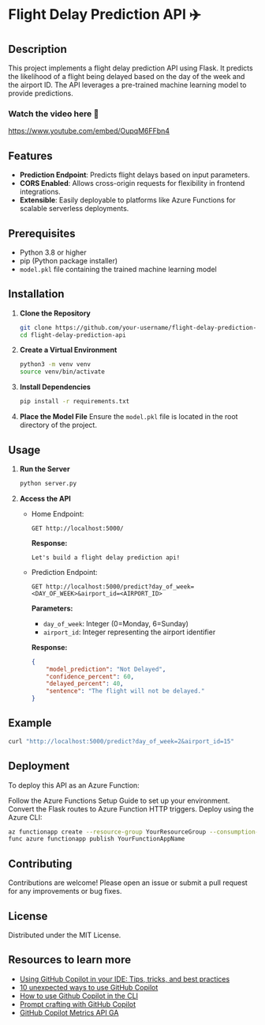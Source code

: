 # Flight Delay Prediction API ✈️

## Description

This project implements a flight delay prediction API using Flask. It predicts the likelihood of a flight being delayed based on the day of the week and the airport ID. The API leverages a pre-trained machine learning model to provide predictions.

### Watch the video here 🚀
https://www.youtube.com/embed/OupqM6FFbn4


## Features

- **Prediction Endpoint**: Predicts flight delays based on input parameters.
- **CORS Enabled**: Allows cross-origin requests for flexibility in frontend integrations.
- **Extensible**: Easily deployable to platforms like Azure Functions for scalable serverless deployments.

## Prerequisites

- Python 3.8 or higher
- pip (Python package installer)
- `model.pkl` file containing the trained machine learning model

## Installation

1. **Clone the Repository**
    ```sh
    git clone https://github.com/your-username/flight-delay-prediction-api.git
    cd flight-delay-prediction-api
    ```

2. **Create a Virtual Environment**
    ```sh
    python3 -m venv venv
    source venv/bin/activate
    ```

3. **Install Dependencies**
    ```sh
    pip install -r requirements.txt
    ```

4. **Place the Model File**
    Ensure the `model.pkl` file is located in the root directory of the project.

## Usage

1. **Run the Server**
    ```sh
    python server.py
    ```

2. **Access the API**
    - Home Endpoint:
        ```
        GET http://localhost:5000/
        ```
      **Response:**
        ```
        Let's build a flight delay prediction api!
        ```

    - Prediction Endpoint:
        ```
        GET http://localhost:5000/predict?day_of_week=<DAY_OF_WEEK>&airport_id=<AIRPORT_ID>
        ```
      **Parameters:**
        - `day_of_week`: Integer (0=Monday, 6=Sunday)
        - `airport_id`: Integer representing the airport identifier

      **Response:**
        ```json
        {
            "model_prediction": "Not Delayed",
            "confidence_percent": 60,
            "delayed_percent": 40,
            "sentence": "The flight will not be delayed."
        }
        ```

## Example

```sh
curl "http://localhost:5000/predict?day_of_week=2&airport_id=15"
```

## Deployment
To deploy this API as an Azure Function:

Follow the Azure Functions Setup Guide to set up your environment.
Convert the Flask routes to Azure Function HTTP triggers.
Deploy using the Azure CLI:

```sh
az functionapp create --resource-group YourResourceGroup --consumption-plan-location YourLocation --runtime python --runtime-version 3.8 --functions-version 3 --name YourFunctionAppName --storage-account YourStorageAccount
func azure functionapp publish YourFunctionAppName
```

## Contributing
Contributions are welcome! Please open an issue or submit a pull request for any improvements or bug fixes.

## License

Distributed under the MIT License.

## Resources to learn more

- [Using GitHub Copilot in your IDE: Tips, tricks, and best practices](https://github.blog/2024-03-25-how-to-use-github-copilot-in-your-ide-tips-tricks-and-best-practices/)
- [10 unexpected ways to use GitHub Copilot](https://github.blog/2024-01-22-10-unexpected-ways-to-use-github-copilot/)
- [How to use Github Copilot in the CLI](https://www.youtube.com/watch?v=fHwtrOcLAnI&t=32s)
- [Prompt crafting with GitHub Copilot](https://www.youtube.com/watch?v=GPLUGJsVx0s)
- [GitHub Copilot Metrics API GA](https://github.blog/changelog/2024-10-30-github-copilot-metrics-api-ga-release-now-available/)
